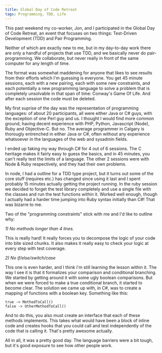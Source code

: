 ```yaml
---
title: Global Day of Code Retreat
tags: Programming, TDD, Life
---
```


This past weekend my co-worker, Jon, and I participated in the Global
Day of Code Retreat, an event that focuses on two things: Test-Driven
Development (TDD) and Pair Programming.

Neither of which are exactly new to me, but in my day-to-day work
there are only a handful of projects that use TDD, and we basically
never do pair-programming. We collaborate, but never really in front
of the same computer for any length of time.

The format was somewhat maddening for anyone that likes to see results
from their efforts which I'm guessing is everyone. You get 45 minute
sessions, each with a new pairing, each with some new constraints, and
each potentially a new programming language to solve a problem that is
completely unsolvable in that span of time: Conway's Game Of Life. And
after each session the code must be deleted.

My first suprise of the day was the representation of programming
languages: of about 20 participants, all were either Java or C# guys,
with the exception of one Perl guy and us. I thought I would find more
common ground, having decent experience with PHP, Python, Javascript
(Node), Ruby and Objective-C. But no. The average programmer in
Calgary is thorougly entrenched in either Java or C#, often without
any experience whatsoever in the languages of the web and sysadmin
fields.

I ended up faking my way through C# for 4 out of 6 sessions. The C
heritage makes it fairly easy to guess the basics, and in 45 minutes,
you can't really test the limits of a language. The other 2 sessions
were with Node & Ruby respectively, and they had their own problems.

In node, I had a outline for a TDD type project, but it turns out some
of the core stuff (requires etc.) has changed since using it last and
I spent probably 15 minutes actually getting the project running. In
the ruby session we decided to forget the test library completely and
use a single file with the classes and run the test functions within
it. Worked well enough, though I actually had a harder time jumping
into Ruby syntax initially than C#! That was bizarre to me.

Two of the "programming constraints" stick with me and I'd like to
outline why:

*1) No methods longer than 4 lines.*

This is really hard! It really forces you to decompose the logic of
your code into bite sized chunks. It also makes it really easy to
check your logic at every step with test coverage.

*2) No if/else/switch/case*

This one is even harder, and I think i'm still learning the lesson
within it. The way I see it is that it formalizes your comparison and
conditional branching. We started by getting around it with some ugly
boolean comparisons. But when we were forced to make a true
conditional branch, it started to become clear. The solution we came
up with, in C#, was to create a mapping of functions with a boolean
key. Something like this:

    true -> MethodToCall()
    false -> OtherMethodToCall()

And to do this, you also must create an interface that each of these
methods implements. This takes what would have been a block of inline
code and creates hooks that you could call and test independently of
the code that is calling it. That's pretty awesome actually.

All in all, it was a pretty good day. The language barriers were a bit
tough, but it's good exposure to see how other people work.
